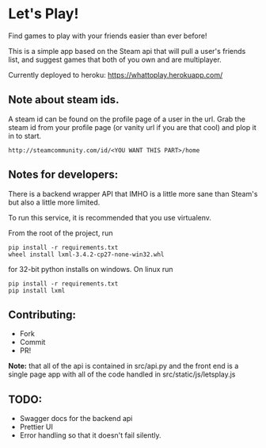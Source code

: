 Let's Play!
===
Find games to play with your friends easier than ever before!

This is a simple app based on the Steam api that will pull a user's friends list, and suggest games that both of you own and are multiplayer.  

Currently deployed to heroku: https://whattoplay.herokuapp.com/

## Note about steam ids. 
A steam id can be found on the profile page of a user in the url.
Grab the steam id from your profile page (or vanity url if you are that cool) and plop it in to start.
```
http://steamcommunity.com/id/<YOU WANT THIS PART>/home
```

## Notes for developers:
There is a backend wrapper API that IMHO is a little more sane than Steam's but also a little more limited.

To run this service, it is recommended that you use virtualenv.

From the root of the project, run
```
pip install -r requirements.txt
wheel install lxml-3.4.2-cp27-none-win32.whl
```
for 32-bit python installs on windows. On linux run

```
pip install -r requirements.txt
pip install lxml
```
## Contributing:
* Fork
* Commit
* PR!

**Note:** that all of the api is contained in src/api.py and the front end is a single page app with all of the code handled in src/static/js/letsplay.js

## TODO:
* Swagger docs for the backend api
* Prettier UI
* Error handling so that it doesn't fail silently.

